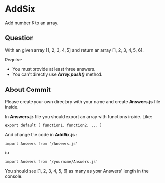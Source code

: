 # AddSix
Add number 6 to an array.

## Question
With an given array [1, 2, 3, 4, 5] and return an array [1, 2, 3, 4, 5, 6].  
 
Require:  
 - You must provide at least three answers.
 - You can't directly use ___Array.push()___ method.
 
## About Commit
Please create your own directory with your name and create __Answers.js__ file inside.  
  
In __Answers.js__ file you should export an array with functions inside. Like:
    
    export default [ function1, function2, ... ]
    
And change the code in __AddSix.js__ :  
    
    import Answers from '/Answers.js'
    
to  
    
    import Answers from '/yourname/Answers.js'

You should see [1, 2, 3, 4, 5, 6] as many as your Answers' length in the console.
